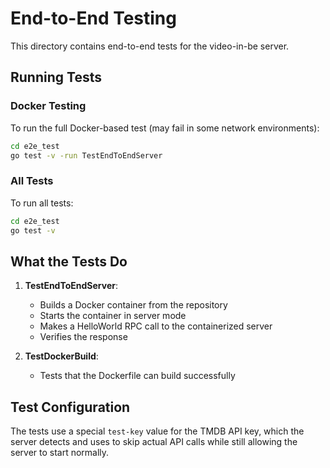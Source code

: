 # End-to-End Testing

This directory contains end-to-end tests for the video-in-be server.

## Running Tests

### Docker Testing
To run the full Docker-based test (may fail in some network environments):

```bash
cd e2e_test
go test -v -run TestEndToEndServer
```

### All Tests
To run all tests:

```bash
cd e2e_test
go test -v
```

## What the Tests Do

1. **TestEndToEndServer**: 
   - Builds a Docker container from the repository
   - Starts the container in server mode
   - Makes a HelloWorld RPC call to the containerized server
   - Verifies the response

2. **TestDockerBuild**:
   - Tests that the Dockerfile can build successfully

## Test Configuration

The tests use a special `test-key` value for the TMDB API key, which the server detects and uses to skip actual API calls while still allowing the server to start normally.